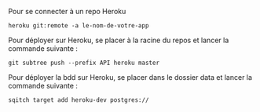 Pour se connecter à un repo Heroku
```
heroku git:remote -a le-nom-de-votre-app
```

Pour déployer sur Heroku, se placer à la racine du repos et lancer la commande suivante :
```
git subtree push --prefix API heroku master
```

Pour déployer la bdd sur Heroku, se placer dans le dossier data et lancer la commande suivante :
```
sqitch target add heroku-dev postgres://
```